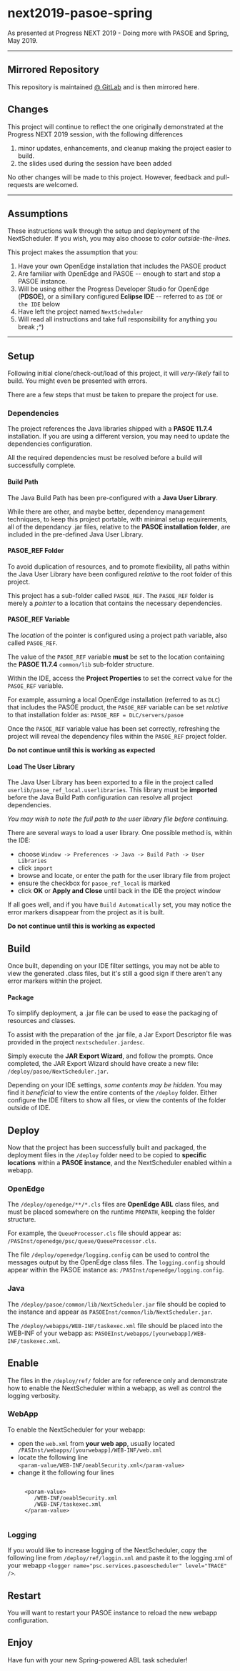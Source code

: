 # next2019-pasoe-spring

As presented at Progress NEXT 2019 - Doing more with PASOE and Spring, May 2019. 

----

## Mirrored Repository

This repository is maintained [@ GitLab](https://gitlab.com/ChadThomsonPSC/next2019-pasoe-spring) and is then mirrored here.

## Changes

This project will continue to reflect the one originally demonstrated at the Progress NEXT 2019 session, with the following differences  

1. minor updates, enhancements, and cleanup making the project easier to build.
1. the slides used during the session have been added

No other changes will be made to this project. However, feedback and pull-requests are welcomed.

---

## Assumptions

These instructions walk through the setup and deployment of the NextScheduler. If you wish, you may also choose to _color outside-the-lines_.

This project makes the assumption that you:
1. Have your own OpenEdge installation that includes the PASOE product
1. Are familiar with OpenEdge and PASOE -- enough to start and stop a PASOE instance.
1. Will be using either the Progress Developer Studio for OpenEdge (**PDSOE**), or a simillary configured **Eclipse IDE** -- referred to as `IDE` or `the IDE` below
1. Have left the project named `NextScheduler`
1. Will read all instructions and take full responsibility for anything you break ;^)

---

## Setup

Following initial clone/check-out/load of this project, it will _very-likely_ fail to build.  You might even be presented with errors.

There are a few steps that must be taken to prepare the project for use.

### Dependencies

The project references the Java libraries shipped with a **PASOE 11.7.4** installation.  If you are using a different version, you may need to update the dependencies configuration.

All the required dependencies must be resolved before a build will successfully complete.

#### Build Path

The Java Build Path has been pre-configured with a **Java User Library**. 

While there are other, and maybe better, dependency management techniques, to keep this project portable, with minimal setup requirements, all of the dependancy .jar files, relative to the **PASOE installation folder**, are included in the pre-defined Java User Library.

#### PASOE_REF Folder

To avoid duplication of resources, and to promote flexibility, all paths within the Java User Library have been configured _relative_ to the root folder of this project.

This project has a sub-folder called `PASOE_REF`.  The `PASOE_REF` folder is merely a _pointer_ to a location that contains the necessary dependencies.

#### PASOE_REF Variable

The _location_ of the pointer is configured using a project path variable, also called `PASOE_REF`.  

The value of the `PASOE_REF` variable **must** be set to the location containing the **PASOE 11.7.4** `common/lib` sub-folder structure.  

Within the IDE, access the **Project Properties** to set the correct value for the `PASOE_REF` variable.

For example, assuming a local OpenEdge installation (referred to as `DLC`) that includes the PASOE product, the `PASOE_REF` variable can be set _relative_ to that installation folder as: `PASOE_REF = DLC/servers/pasoe` 

Once the `PASOE_REF` variable value has been set correctly, refreshing the project will reveal the dependency files within the `PASOE_REF` project folder.  

**Do not continue until this is working as expected** 

#### Load The User Library 

The Java User Library has been exported to a file in the project called `userlib/pasoe_ref_local.userlibraries`.  This library must be **imported** before the Java Build Path configuration can resolve all project dependencies.

_You may wish to note the full path to the user library file before continuing._

There are several ways to load a user library. One possible method is, within the IDE:

* choose `Window -> Preferences -> Java -> Build Path -> User Libraries`
* click `import`
* browse and locate, or enter the path for the user library file from project
* ensure the checkbox for `pasoe_ref_local` is marked
* click **OK** or **Apply and Close** until back in the IDE the project window

If all goes well, and if you have `Build Automatically` set, you may notice the error markers disappear from the project as it is built.

**Do not continue until this is working as expected** 

## Build

Once built, depending on your IDE filter settings, you may not be able to view the generated .class files, but it's still a good sign if there aren't any error markers within the project.

#### Package

To simplify deployment, a .jar file can be used to ease the packaging of resources and classes.

To assist with the preparation of the .jar file, a Jar Export Descriptor file was provided in the project `nextscheduler.jardesc`.
 
Simply execute the **JAR Export Wizard**, and follow the prompts. Once completed, the JAR Export Wizard should have create a new file: `/deploy/pasoe/NextScheduler.jar`.

Depending on your IDE settings, _some contents may be hidden_. You may find it _beneficial_ to view the entire contents of the `/deploy` folder. Either configure the IDE filters to show all files, or view the contents of the folder outside of IDE.

## Deploy

Now that the project has been successfully built and packaged, the deployment files in the `/deploy` folder need to be copied to **specific locations** within a **PASOE instance**, and the NextScheduler enabled within a webapp.

### OpenEdge

The `/deploy/openedge/**/*.cls` files are **OpenEdge ABL** class files, and must be placed somewhere on the runtime `PROPATH`, keeping the folder structure.

For example, the `QueueProcessor.cls` file should appear as: `/PASInst/openedge/psc/queue/QueueProcessor.cls`.

The file `/deploy/openedge/logging.config` can be used to control the messages output by the OpenEdge class files.  The `logging.config` should appear within the PASOE instance as: `/PASInst/openedge/logging.config`.

### Java
The `/deploy/pasoe/common/lib/NextScheduler.jar` file should be copied to the instance and appear as `PASOEInst/common/lib/NextScheduler.jar`.

The `/deploy/webapps/WEB-INF/taskexec.xml` file should be placed into the WEB-INF of your webapp as: `PASOEInst/webapps/[yourwebapp]/WEB-INF/taskexec.xml`.

## Enable

The files in the `/deploy/ref/` folder are for reference only and demonstrate how to enable the NextScheduler within a webapp, as well as control the logging verbosity.

### WebApp

To enable the NextScheduler for your webapp:

* open the `web.xml` from **your web app**, usually located
    <code>
    /PASInst/webapps/[yourwebapp]/WEB-INF/web.xml
    </code>
* locate the following line  
	<code>&lt;param-value/WEB-INF/oeablSecurity.xml&lt;/param-value&gt;
    </code>
* change it the following four lines
    <pre><code>
    &lt;param-value&gt;
       /WEB-INF/oeablSecurity.xml
       /WEB-INF/taskexec.xml
    &lt;/param-value&gt;
    </code></pre>
 
### Logging

If you would like to increase logging of the NextScheduler, copy the following line from `/deploy/ref/loggin.xml` and paste it to the logging.xml of your webapp `<logger name="psc.services.pasoescheduler" level="TRACE" />`.

## Restart

You will want to restart your PASOE instance to reload the new webapp configuration.

## Enjoy

Have fun with your new Spring-powered ABL task scheduler!
